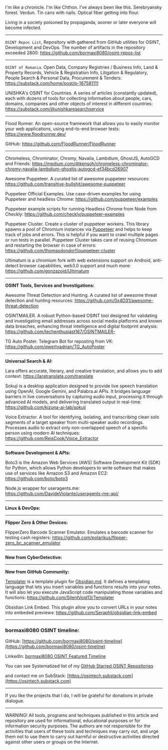 
I'm like a chronicle. I'm like Chthon. I've always been like this. Serebryansky forest. Verdun. Tin cans with nails. Optical fiber getting into flour.


Living in a society poisoned by propaganda, sooner or later everyone will become infected.

----

```OSINT Repos List```, Repository with gathered from GitHub utilities for OSINT, Development and DevOps. The number of artifacts in the repository exceeded 2800: https://github.com/bormaxi8080/osint-repos-list

----

```OSINT of Romania```. Open Data, Company Registries / Business Info, Land & Property Records, Vehicle & Registration Info, Litigation & Regulatory, People Search & Personal Data, Procurement & Tenders: https://substack.com/home/post/p-167581111

UNISHKA's OSINT for Countries. A series of articles (constantly updated), each with dozens of tools for collecting information about people, cars, domains, companies and other objects of interest in different countries: https://substack.com/@unishkaresearchservice

----

Flood Runner. An open-source framework that allows you to easily monitor your web applications, using end-to-end browser tests: https://www.floodrunner.dev/

GitHub: https://github.com/FloodRunner/FloodRunner

----

Chromeless, Chrominator, Chromy, Navalia, Lambdium, GhostJS, AutoGCD and Friends: https://medium.com/@kensoh/chromeless-chrominator-chromy-navalia-lambdium-ghostjs-autogcd-ef34bcd26907

Awesome Puppeteer. A curated list of awesome puppeteer resources: https://github.com/transitive-bullshit/awesome-puppeteer

Puppeteer Official Examples. Use case-driven examples for using Puppeteer and headless Chrome: https://github.com/puppeteer/examples

Puppeteer example scripts for running Headless Chrome from Node from Checkly: https://github.com/checkly/puppeteer-examples

Puppeteer Cluster. Create a cluster of puppeteer workers. This library spawns a pool of Chromium instances via [Puppeteer](https://github.com/GoogleChrome/puppeteer "Puppeteer") and helps to keep track of jobs and errors. This is helpful if you want to crawl multiple pages or run tests in parallel. Puppeteer Cluster takes care of reusing Chromium and restarting the browser in case of errors: https://github.com/thomasdondorf/puppeteer-cluster

Ultimatum is a chromium fork with web extensions support on Android, anti-detect browser capabilities, web3.0 support and much more: https://github.com/gonzazoid/Ultimatum

----

**OSINT Tools, Services and Investigations:**

Awesome Threat Detection and Hunting. A curated list of awesome threat detection and hunting resources: https://github.com/0x4D31/awesome-threat-detection

OSINTMAILER. A robust Python-based OSINT tool designed for validating and investigating email addresses across social media platforms and known data breaches, enhancing threat intelligence and digital footprint analysis: https://github.com/techenthusiast167/OSINTMAILER-

TG Auto Poster. Telegram Bot for reposting from VK: https://github.com/qwertyadrian/TG_AutoPoster

----

**Universal Search & AI:**

Lara offers accurate, literary, and creative translation, and allows you to add context: https://laratranslate.com/translate

Sokuji is a desktop application designed to provide live speech translation using OpenAI, Google Gemini, and Palabra.ai APIs. It bridges language barriers in live conversations by capturing audio input, processing it through advanced AI models, and delivering translated output in real-time: https://github.com/kizuna-ai-lab/sokuji

Voice Extractor. A tool for identifying, isolating, and transcribing clean solo segments of a target speaker from multi-speaker audio recordings. Processes audio to extract only non-overlapped speech of a specific person using modern AI techniques: https://github.com/ReisCook/Voice_Extractor

----

**Software Development & APIs:**

Boto3 is the Amazon Web Services (AWS) Software Development Kit (SDK) for Python, which allows Python developers to write software that makes use of services like Amazon S3 and Amazon EC2: https://github.com/boto/boto3

Node.js wrapper for useragents.me: https://github.com/DavideViolante/useragents-me-api/

----

**Linux & DevOps:**



----

**Flipper Zero & Other Devices:**

FlipperZero Barcode Scanner Emulator. Emulates a barcode scanner for testing cash registers: https://github.com/polarikus/flipper-zero_bc_scanner_emulator

----

**New from CyberDetective:**



----

**New from GitHub Community:**

[Templater](https://github.com/SilentVoid13/Templater) is a template plugin for [Obsidian.md](https://obsidian.md/). It defines a templating language that lets you insert variables and functions results into your notes. It will also let you execute JavaScript code manipulating those variables and functions: https://github.com/SilentVoid13/Templater

Obsidian Link Embed. This plugin allow you to convert URLs in your notes into embeded previews: https://github.com/Seraphli/obsidian-link-embed

----
### bormaxi8080 OSINT timeline:

GitHub: [https://github.com/bormaxi8080/osint-timeline](https://github.com/bormaxi8080/osint-timeline)

LinkedIn: [bormaxi8080 OSINT Featured Timeline](https://www.linkedin.com/in/osintech/details/featured/)

You can see Systematized list of my [GitHub Starred OSINT Repositories](https://github.com/bormaxi8080/osint-repos-list)

and contact me on SubStack: [https://osintech.substack.com](https://osintech.substack.com)

----

If you like the projects that I do, I will be grateful for donations in private dialogue.

----

WARNING! All tools, programs and techniques published in this article and repository are used for informational, educational purposes or for information security purposes. The authors are not responsible for the activities that users of these tools and techniques may carry out, and urge them not to use them to carry out harmful or destructive activities directed against other users or groups on the Internet.
